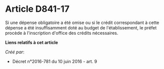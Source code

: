 # Article D841-17

Si une dépense obligatoire a été omise ou si le crédit correspondant à cette dépense a été insuffisamment doté au budget de
l'établissement, le préfet procède à l'inscription d'office des crédits nécessaires.

**Liens relatifs à cet article**

_Créé par_:

  - Décret n°2016-781 du 10 juin 2016 - art. 9
